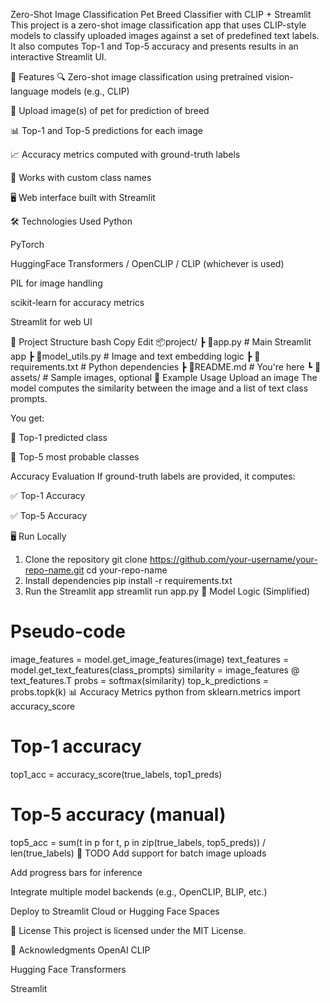 Zero-Shot Image Classification Pet Breed Classifier with CLIP + Streamlit
This project is a zero-shot image classification app that uses CLIP-style models to classify uploaded images against a set of predefined text labels. It also computes Top-1 and Top-5 accuracy and presents results in an interactive Streamlit UI.

🚀 Features
🔍 Zero-shot image classification using pretrained vision-language models (e.g., CLIP)

📸 Upload image(s) of pet for prediction of breed

📊 Top-1 and Top-5 predictions for each image

📈 Accuracy metrics computed with ground-truth labels

🧠 Works with custom class names

🖥️ Web interface built with Streamlit

🛠️ Technologies Used
Python

PyTorch

HuggingFace Transformers / OpenCLIP / CLIP (whichever is used)

PIL for image handling

scikit-learn for accuracy metrics

Streamlit for web UI

📁 Project Structure
bash
Copy
Edit
📦project/
 ┣ 📜app.py               # Main Streamlit app
 ┣ 📜model_utils.py       # Image and text embedding logic
 ┣ 📜requirements.txt     # Python dependencies
 ┣ 📜README.md            # You're here
 ┗ 📁assets/              # Sample images, optional
🧪 Example Usage
Upload an image
The model computes the similarity between the image and a list of text class prompts.

You get:

🔹 Top-1 predicted class

🔹 Top-5 most probable classes

Accuracy Evaluation
If ground-truth labels are provided, it computes:

✅ Top-1 Accuracy

✅ Top-5 Accuracy

🖥️ Run Locally
1. Clone the repository
git clone https://github.com/your-username/your-repo-name.git
cd your-repo-name
2. Install dependencies
pip install -r requirements.txt
3. Run the Streamlit app
streamlit run app.py
🧠 Model Logic (Simplified)
# Pseudo-code
image_features = model.get_image_features(image)
text_features = model.get_text_features(class_prompts)
similarity = image_features @ text_features.T
probs = softmax(similarity)
top_k_predictions = probs.topk(k)
📊 Accuracy Metrics
python
from sklearn.metrics import accuracy_score

# Top-1 accuracy
top1_acc = accuracy_score(true_labels, top1_preds)

# Top-5 accuracy (manual)
top5_acc = sum(t in p for t, p in zip(true_labels, top5_preds)) / len(true_labels)
📌 TODO
 Add support for batch image uploads

 Add progress bars for inference

 Integrate multiple model backends (e.g., OpenCLIP, BLIP, etc.)

 Deploy to Streamlit Cloud or Hugging Face Spaces

📄 License
This project is licensed under the MIT License.

🙌 Acknowledgments
OpenAI CLIP

Hugging Face Transformers

Streamlit


